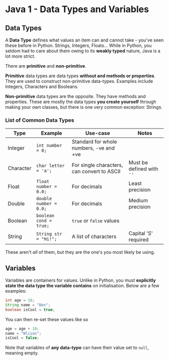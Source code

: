 # Java 1 - Data Types and Variables

## Data Types

A **Data Type** defines what values an item can and cannot take - you've seen these before in Python. Strings, Integers, Floats... While in Python, you seldom had to care about them owing to its **weakly typed** nature, Java is a lot more strict.

There are **primitive** and **non-primitive**.

**Primitive** data types are data types **without and methods or properties**. They are used to construct non-primitive data-types. Examples include Integers, Characters and Booleans.

**Non-primitive** data types are the opposite. They have methods and properties. These are mostly the data types **you create yourself** through making your own classes, but there is one very common exception: Strings.

### List of Common Data Types

| Type      | Example                | Use-case                                    | Notes                     |
| --------- | ---------------------- | ------------------------------------------- | ------------------------- |
| Integer   | `int number = 0;`      | Standard for whole numbers, -ve and +ve     |                           |
| Character | `char letter = 'a';`   | For single characters, can convert to ASCII | Must be defined with `''` |
| Float     | `float number = 0.0;`  | For decimals                                | Least precision           |
| Double    | `double number = 0.0;` | For decimals                                | Medium precision          |
| Boolean   | `boolean cond = true;` | `true` or `false` values                    |                           |
| String    | `String str = "Hi!";`  | A list of characters                        | Capital 'S' required      |

These aren't *all* of them, but they are the one's you most likely be using.

## Variables

Variables are containers for values. Unlike in Python, you must **explicitly state the data type the variable contains** on initialisation. Below are a few examples:

```java
int age = 18;
String name = "Ben";
boolean isCool = true;
```

You can then re-set these values like so

```java
age = age + 10;
name = "Wlison";
isCool = false;
```

Note that variables of **any data-type** can have their value set to `null`, meaning empty.
